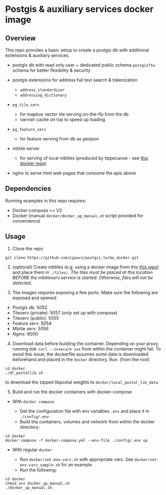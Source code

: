 
# Postgis & auxiliary services docker image

## Overview

This repo provides a basic setup to create a postgis db with additional extensions & auxiliary services. 

- postgis db with read only user + dedicated public schema `postgisftw` schema for better flexibility & security

- postgis extensions for address full text search & tokenization
    - `address_standardizer`
    - `addressing_dictionary`

- `pg_tile_serv`
    - for mapbox vector tile serving on-the-fly from the db
    - varnish cache on top to speed up loading

- `pg_feature_serv`
    - for feature serving from db as geojson

- mbtile server
    - for serving of local mbtiles (produced by tippecanoe - see [this docker repo](https://github.com/cgauvi/tippecanoe_docker))

- nginx to serve html web pages that consume the apis above

## Dependencies

Running examples in this repo requires:

- Docker-compose >= V2
- Docker (manual `docker/docker_up_manual.sh` script provided for convenience)


## Usage

1. Clone the repo

```
git clone https://github.com/cgauvi/postgis_turbo_docker.git
```

2. (optional) Create mbtiles (e.g. using a docker image from this [this repo](https://github.com/cgauvi/tippecanoe_docker)) and place them in `./tiles/`. _The tiles must be placed at this location BEFORE the mbtileserv service is started. Otherwise, files will not be detected_.



3. The images requires exposing a few ports. Make sure the following  are exposed and opened:

- Postgis db: 5052
- Tileserv (private): 5057 (only set up with compose)
- Tileserv (public): 5055
- Feature serv: 5054
- Mbtile serv: 5056
- Nginx: 8000 

4. Download data before building the container. Depending on your proxy, running `RUN curl --insecure xxx` from within the container might fail. To avoid this issue, the dockerfile assumes some data is downloaded beforehand and placed in the `docker` directory. Run: (from the root)  

```{bash}
cd docker
./dl_postallib.sh
```

to download the zipped libpostal weights to `docker/local_postal_lib_data`

5. Build and run the docker containers with docker-compose

- With `docker compose`

    - Get the configuration file with env variables `.env` and place it in `./config/.env`
    - Build the containers, volumes and network from within the docker directory:
```
cd docker
docker compose -f docker-compose.yml --env-file ./config/.env up
```


- With regular `docker`

    - Run `docker/set-env-vars.sh` with appropriate vars. See `docker/set-env-vars_sample.sh` for an example. 
    - Run the following:


```{bash}
cd docker
chmod u+x docker_up_manual.sh
./docker_up_manual.sh
```
